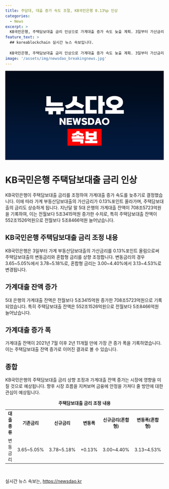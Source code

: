 ```yaml
---
title: 주담대, 대출 증가 속도 조절, KB국민은행 0.13%p 인상
categories:
  - News
excerpt: >
  KB국민은행, 주택담보대출 금리 인상으로 가계대출 증가 속도 늦출 계획. 3일부터 가산금리 0.13%포인트 상승, 주택담보대출 신잔액코픽스 변동금리 3.78~5.18%로 조정. 5대 은행 가계대출 잔액은 708조5723억원, 2년 11개월 만에 가장 큰 증가 폭 기록.
feature_text: >
  ## koreablockchain 실시간 뉴스 속보입니다.

  KB국민은행, 주택담보대출 금리 인상으로 가계대출 증가 속도 늦출 계획. 3일부터 가산금리 0.13%포인트 상승, 주택담보대출 신잔액코픽스 변동금리 3.78~5.18%로 조정. 5대 은행 가계대출 잔액은 708조5723억원, 2년 11개월 만에 가장 큰 증가 폭 기록.
image: '/assets/img/newsdao_breakingnews.jpg'
---
```


<p><img src="/assets/img/newsdao_breakingnews.jpg" alt="koreablockchain 속보" /></p>

<h1 data-ke-size="size26"><b>KB국민은행 주택담보대출 금리 인상</b></h1>

<p>KB국민은행이 주택담보대출 금리를 조정하여 가계대출 증가 속도를 늦추기로 결정했습니다. 이에 따라 가계 부동산담보대출의 가산금리가 0.13%포인트 올라가며, 주택담보대출의 금리도 상승하게 됩니다. 지난달 말 5대 은행의 가계대출 잔액이 708조5723억원을 기록하여, 이는 전월보다 5조3415억원 증가한 수치로, 특히 주택담보대출 잔액이 552조1526억원으로 전월보다 5조8466억원 늘어났습니다.</p>

<h2 data-ke-size="size24"><b>KB국민은행 주택담보대출 금리 조정 내용</b></h2>

<p data-ke-size="size16">KB국민은행은 3일부터 가계 부동산담보대출의 가산금리를 0.13%포인트 올림으로써 주택담보대출의 변동금리와 혼합형 금리를 상향 조정합니다. 변동금리의 경우 3.65~5.05%에서 3.78~5.18%로, 혼합형 금리는 3.00~4.40%에서 3.13~4.53%로 변경됩니다.</p>

<h2 data-ke-size="size24"><b>가계대출 잔액 증가</b></h2>

<p data-ke-size="size16">5대 은행의 가계대출 잔액은 전월보다 5조3415억원 증가한 708조5723억원으로 기록되었습니다. 특히 주택담보대출 잔액은 552조1526억원으로 전월보다 5조8466억원 늘어났습니다.</p>

<h2 data-ke-size="size24"><b>가계대출 증가 폭</b></h2>

<p data-ke-size="size16">가계대출 잔액이 2021년 7월 이후 2년 11개월 만에 가장 큰 증가 폭을 기록하였습니다. 이는 주택담보대출 잔액 증가로 이어진 결과로 볼 수 있습니다.</p>

<h2 data-ke-size="size24"><b>종합</b></h2>

<p data-ke-size="size16">KB국민은행의 주택담보대출 금리 상향 조정과 가계대출 잔액 증가는 시장에 영향을 미칠 것으로 예상됩니다. 향후 시장 흐름을 지켜보며 금융에 안정을 가져다 줄 방안에 대한 관심이 예상됩니다.</p>

<table>
    <caption><b>주택담보대출 금리 조정 내용</b></caption>
    <colgroup><col width="175">
    <col width="166">
    <col width="168">
    <col width="168">
    <col width="186">
    <col width="204">
    <tr>
        <td style="text-align: center; height: 17px;"><b>대출종류</b></td>
        <td style="text-align: center; height: 17px;"><b>기존금리</b></td>
        <td style="text-align: center; height: 17px;"><b>신규금리</b></td>
        <td style="text-align: center; height: 17px;"><b>변동폭</b></td>
        <td style="text-align: center; height: 17px;"><b>신규금리(혼합형)</b></td>
        <td style="text-align: center; height: 17px;"><b>변동폭(혼합형)</b></td>
    </tr>
    <tr>
        <td style="text-align: center; height: 17px;">변동금리</td>
        <td style="text-align: center; height: 17px;">3.65~5.05%</td>
        <td style="text-align: center; height: 17px;">3.78~5.18%</td>
        <td style="text-align: center; height: 17px;">+0.13%</td>
        <td style="text-align: center; height: 17px;">3.00~4.40%</td>
        <td style="text-align: center; height: 17px;">3.13~4.53%</td>
    </tr>
</table>

<p data-ke-size="size16">&nbsp;</p>
실시간 뉴스 속보는, <a href="https://newsdao.kr" rel="dofollow">https://newsdao.kr</a>


